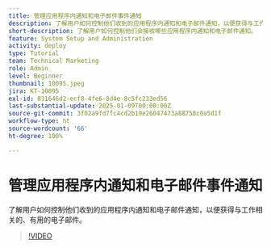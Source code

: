 ```yaml
---
title: 管理应用程序内通知和电子邮件事件通知
description: 了解用户如何控制他们收到的应用程序内通知和电子邮件通知，以便获得与工作相关的、有用的电子邮件。
short-description: 了解用户如何控制他们会接收哪些应用程序内通知和电子邮件通知。
feature: System Setup and Administration
activity: deploy
type: Tutorial
team: Technical Marketing
role: Admin
level: Beginner
thumbnail: 10095.jpeg
jira: KT-10095
exl-id: 831646d2-ecf8-4fe6-8d4e-8c5fc233ed56
last-substantial-update: 2025-01-09T00:00:00Z
source-git-commit: 3f02a9fd7fc4cd2b19e26047473a88758c0a5d1f
workflow-type: ht
source-wordcount: '66'
ht-degree: 100%

---
```


# 管理应用程序内通知和电子邮件事件通知

了解用户如何控制他们收到的应用程序内通知和电子邮件通知，以便获得与工作相关的、有用的电子邮件。

>[!VIDEO](https://video.tv.adobe.com/v/3442817/?quality=12&learn=on&enablevpops&captions=chi_hans)

